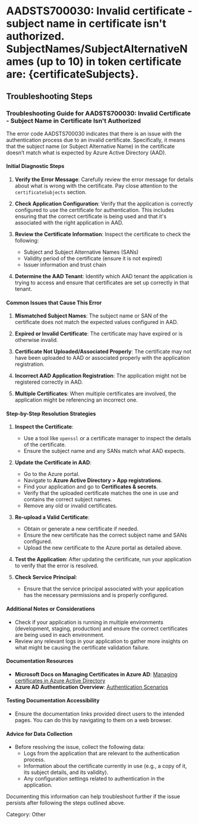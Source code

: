 # AADSTS700030: Invalid certificate - subject name in certificate isn't authorized. SubjectNames/SubjectAlternativeNames (up to 10) in token certificate are: {certificateSubjects}.


## Troubleshooting Steps
### Troubleshooting Guide for AADSTS700030: Invalid Certificate - Subject Name in Certificate Isn't Authorized

The error code AADSTS700030 indicates that there is an issue with the authentication process due to an invalid certificate. Specifically, it means that the subject name (or Subject Alternative Name) in the certificate doesn’t match what is expected by Azure Active Directory (AAD).

#### Initial Diagnostic Steps

1. **Verify the Error Message**: Carefully review the error message for details about what is wrong with the certificate. Pay close attention to the `certificateSubjects` section.
   
2. **Check Application Configuration**: Verify that the application is correctly configured to use the certificate for authentication. This includes ensuring that the correct certificate is being used and that it's associated with the right application in AAD.

3. **Review the Certificate Information**: Inspect the certificate to check the following:
   - Subject and Subject Alternative Names (SANs)
   - Validity period of the certificate (ensure it is not expired)
   - Issuer information and trust chain

4. **Determine the AAD Tenant**: Identify which AAD tenant the application is trying to access and ensure that certificates are set up correctly in that tenant.

#### Common Issues that Cause This Error

1. **Mismatched Subject Names**: The subject name or SAN of the certificate does not match the expected values configured in AAD.
   
2. **Expired or Invalid Certificate**: The certificate may have expired or is otherwise invalid.

3. **Certificate Not Uploaded/Associated Properly**: The certificate may not have been uploaded to AAD or associated properly with the application registration.

4. **Incorrect AAD Application Registration**: The application might not be registered correctly in AAD.

5. **Multiple Certificates**: When multiple certificates are involved, the application might be referencing an incorrect one.

#### Step-by-Step Resolution Strategies

1. **Inspect the Certificate**:
   - Use a tool like `openssl` or a certificate manager to inspect the details of the certificate.
   - Ensure the subject name and any SANs match what AAD expects.

2. **Update the Certificate in AAD**:
   - Go to the Azure portal.
   - Navigate to **Azure Active Directory > App registrations**.
   - Find your application and go to **Certificates & secrets**.
   - Verify that the uploaded certificate matches the one in use and contains the correct subject names.
   - Remove any old or invalid certificates.

3. **Re-upload a Valid Certificate**:
   - Obtain or generate a new certificate if needed.
   - Ensure the new certificate has the correct subject name and SANs configured.
   - Upload the new certificate to the Azure portal as detailed above.

4. **Test the Application**: After updating the certificate, run your application to verify that the error is resolved.

5. **Check Service Principal**:
   - Ensure that the service principal associated with your application has the necessary permissions and is properly configured.

#### Additional Notes or Considerations

- Check if your application is running in multiple environments (development, staging, production) and ensure the correct certificates are being used in each environment.
- Review any relevant logs in your application to gather more insights on what might be causing the certificate validation failure.
  
#### Documentation Resources

- **Microsoft Docs on Managing Certificates in Azure AD**: [Managing certificates in Azure Active Directory](https://docs.microsoft.com/en-us/azure/active-directory/develop/creating-self-signed-certs)
- **Azure AD Authentication Overview**: [Authentication Scenarios](https://docs.microsoft.com/en-us/azure/active-directory/develop/authentication-scenarios)

#### Testing Documentation Accessibility
- Ensure the documentation links provided direct users to the intended pages. You can do this by navigating to them on a web browser.

#### Advice for Data Collection

- Before resolving the issue, collect the following data:
  - Logs from the application that are relevant to the authentication process.
  - Information about the certificate currently in use (e.g., a copy of it, its subject details, and its validity).
  - Any configuration settings related to authentication in the application.
  
Documenting this information can help troubleshoot further if the issue persists after following the steps outlined above.

Category: Other
